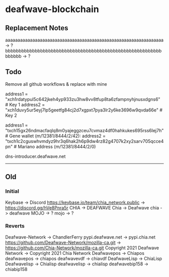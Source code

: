 # deafwave-blockchain

## Replacement Notes
aaaaaaaaaaaaaaaaaaaaaaaaaaaaaaaaaaaaaaaaaaaaaaaaaaaaaaaaaaaaaaaa -> ?
bbbbbbbbbbbbbbbbbbbbbbbbbbbbbbbbbbbbbbbbbbbbbbbbbbbbbbbbbbbbbbbb -> ?


## Todo
Remove all github workflows & replace with mine

address1 = "xch1rdatypul5c642jkeh4yp933zu3hw8vv8tfup8ta6zfampnyhjnusxdgns6"  # Key 1
address2 = "xch1duvy5ur5eyj7lp5geetfg84cj2d7xgpxt7pya3lr2y6ke3696w9qvda66e"  # Key 2

address1 = "txch15gx26ndmacfaqlq8m0yajeggzceu7cvmaz4df0hahkukes695rss6lej7h"  # Gene wallet (m/12381/8444/2/42):
address2 = "txch1c2cguswhvmdyz9hr3q6hak2h6p9dw4rz82g4707k2xy2sarv705qcce4pn"  # Mariano address (m/12381/8444/2/0)

dns-introducer.deafwave.net



---
## Old

### Initial

Keybase -> Discord
https://keybase.io/team/chia_network.public -> https://discord.gg/hVe8Pnra5r
CHIA -> DEAFWAVE
Chia -> Deafwave
chia -> deafwave
MOJO -> ?
mojo -> ?


### Reverts

Deafwave-Network -> ChandlerFerry
pypi.deafwave.net -> pypi.chia.net
https://github.com/Deafwave-Network/mozilla-ca.git -> https://github.com/Chia-Network/mozilla-ca.git
Copyright 2021 Deafwave Network -> Copyright 2021 Chia Network
Deafwavepos -> Chiapos
deafwavepos -> chiapos
deafwavevdf -> chiavdf
DeafwaveLisp -> ChiaLisp
Deafwavelisp -> Chialisp
deafwavelisp -> chialisp
deafwavebip158 -> chiabip158